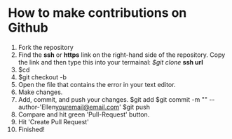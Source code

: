 # How to make contributions on Github

1. Fork the repository
2. Find the **ssh** or **https** link on the right-hand side of the repository. 
Copy the link and then type this into your termainal: 
*$git clone* **ssh url**
3. $cd <repo folder>
4. $git checkout -b <new branch name>
5. Open the file that contains the error in your text editor.
6. Make changes.
7. Add, commit, and push your changes. 
$git add <filename>
$git commit -m "<message>" --author-'Ellen<youremail@email.com>'
$git push <remote name> <branch name>
8. Compare and hit green 'Pull-Request' button.
9. Hit 'Create Pull Request'
10. Finished!
